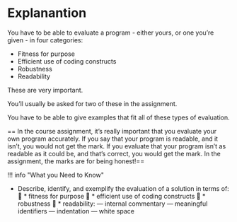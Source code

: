 # Explanantion

You have to be able to evaluate a program - either yours, or one you’re given - in four categories:

* Fitness for purpose
* Efficient use of coding constructs
* Robustness
* Readability

These are very important. 

You’ll usually be asked for two of these in the assignment. 

You have to be able to give examples that fit all of these types of evaluation.

== In the course assignment, it’s really important that you evaluate your own program accurately. If you say that your program is readable, and it isn’t, you would not get the mark. If you evaluate that your program isn’t as readable as it could be, and that’s correct, you would get the mark. In the assignment, the marks are for being honest!==

!!! info "What you Need to Know"
  * Describe, identify, and exemplify the evaluation of a solution in terms of:
 * fitness for purpose
 * efficient use of coding constructs
 * robustness
 * readability:
        — internal commentary
        — meaningful identifiers
        — indentation
        — white space
